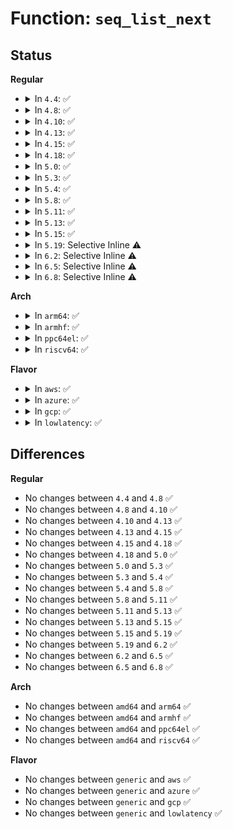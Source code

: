 # Function: <code>seq_list_next</code>

## Status
<b>Regular</b>
<ul>
<li>
<details>
<summary>In <code>4.4</code>: ✅</summary>

```c
struct list_head *seq_list_next(void *v, struct list_head *head, loff_t *ppos);
```

**Collision:** Unique Global

**Inline:** No

**Transformation:** False

**Instances:**

```
In fs/seq_file.c (ffffffff81230690)
Location: fs/seq_file.c:822
Inline: False
Direct callers:
  - kernel/module.c:m_next
  - kernel/kprobes.c:kprobe_blacklist_seq_next
  - kernel/trace/ftrace.c:fpid_next
  - kernel/trace/trace_events_trigger.c:trigger_next
  - kernel/trace/trace_kprobe.c:probes_seq_next
  - kernel/trace/trace_uprobe.c:probes_seq_next
  - mm/slab_common.c:slab_next
  - fs/namespace.c:m_next
  - fs/namespace.c:m_start
  - fs/proc/base.c:timers_next
  - fs/proc/proc_tty.c:t_next
  - crypto/proc.c:c_next
  - drivers/pwm/core.c:pwm_seq_next
  - drivers/char/misc.c:misc_seq_next
  - drivers/input/input.c:input_handlers_seq_next
  - drivers/input/input.c:input_devices_seq_next
  - net/core/sock.c:proto_seq_next
```
**Symbols:**

```
ffffffff81230690-ffffffff812306ae: seq_list_next (STB_GLOBAL)
```
</details>
</li>
<li>
<details>
<summary>In <code>4.8</code>: ✅</summary>

```c
struct list_head *seq_list_next(void *v, struct list_head *head, loff_t *ppos);
```

**Collision:** Unique Global

**Inline:** No

**Transformation:** False

**Instances:**

```
In fs/seq_file.c (ffffffff81258d20)
Location: fs/seq_file.c:825
Inline: False
Direct callers:
  - kernel/module.c:m_next
  - kernel/kprobes.c:kprobe_blacklist_seq_next
  - kernel/trace/trace_events_trigger.c:trigger_next
  - kernel/trace/trace_kprobe.c:probes_seq_next
  - kernel/trace/trace_uprobe.c:probes_seq_next
  - mm/slab_common.c:slab_next
  - fs/namespace.c:m_next
  - fs/namespace.c:m_start
  - fs/proc/base.c:timers_next
  - fs/proc/proc_tty.c:t_next
  - crypto/proc.c:c_next
  - drivers/pwm/core.c:pwm_seq_next
  - drivers/char/misc.c:misc_seq_next
  - drivers/input/input.c:input_handlers_seq_next
  - drivers/input/input.c:input_devices_seq_next
  - net/core/sock.c:proto_seq_next
```
**Symbols:**

```
ffffffff81258d20-ffffffff81258d3e: seq_list_next (STB_GLOBAL)
```
</details>
</li>
<li>
<details>
<summary>In <code>4.10</code>: ✅</summary>

```c
struct list_head *seq_list_next(void *v, struct list_head *head, loff_t *ppos);
```

**Collision:** Unique Global

**Inline:** No

**Transformation:** False

**Instances:**

```
In fs/seq_file.c (ffffffff8126c1d0)
Location: fs/seq_file.c:863
Inline: False
Direct callers:
  - kernel/module.c:m_next
  - kernel/kprobes.c:kprobe_blacklist_seq_next
  - kernel/trace/trace_events_trigger.c:trigger_next
  - kernel/trace/trace_kprobe.c:probes_seq_next
  - kernel/trace/trace_uprobe.c:probes_seq_next
  - mm/slab_common.c:slab_next
  - mm/vmalloc.c:s_next
  - fs/namespace.c:m_next
  - fs/namespace.c:m_start
  - fs/proc/base.c:timers_next
  - fs/proc/proc_tty.c:t_next
  - crypto/proc.c:c_next
  - drivers/pwm/core.c:pwm_seq_next
  - drivers/char/misc.c:misc_seq_next
  - drivers/input/input.c:input_handlers_seq_next
  - drivers/input/input.c:input_devices_seq_next
  - net/core/sock.c:proto_seq_next
```
**Symbols:**

```
ffffffff8126c1d0-ffffffff8126c1ee: seq_list_next (STB_GLOBAL)
```
</details>
</li>
<li>
<details>
<summary>In <code>4.13</code>: ✅</summary>

```c
struct list_head *seq_list_next(void *v, struct list_head *head, loff_t *ppos);
```

**Collision:** Unique Global

**Inline:** No

**Transformation:** False

**Instances:**

```
In fs/seq_file.c (ffffffff812799b0)
Location: fs/seq_file.c:849
Inline: False
Direct callers:
  - kernel/module.c:m_next
  - kernel/kprobes.c:kprobe_blacklist_seq_next
  - kernel/trace/trace_events_trigger.c:trigger_next
  - kernel/trace/trace_kprobe.c:probes_seq_next
  - kernel/trace/trace_uprobe.c:probes_seq_next
  - mm/slab_common.c:memcg_slab_next
  - mm/slab_common.c:slab_next
  - mm/vmalloc.c:s_next
  - fs/namespace.c:m_next
  - fs/namespace.c:m_start
  - fs/proc/base.c:timers_next
  - fs/proc/proc_tty.c:t_next
  - crypto/proc.c:c_next
  - block/blk-mq-debugfs.c:ctx_rq_list_next
  - block/blk-mq-debugfs.c:hctx_dispatch_next
  - block/blk-mq-debugfs.c:queue_requeue_list_next
  - drivers/pwm/core.c:pwm_seq_next
  - drivers/char/misc.c:misc_seq_next
  - drivers/input/input.c:input_handlers_seq_next
  - drivers/input/input.c:input_devices_seq_next
  - net/core/sock.c:proto_seq_next
```
**Symbols:**

```
ffffffff812799b0-ffffffff812799ce: seq_list_next (STB_GLOBAL)
```
</details>
</li>
<li>
<details>
<summary>In <code>4.15</code>: ✅</summary>

```c
struct list_head *seq_list_next(void *v, struct list_head *head, loff_t *ppos);
```

**Collision:** Unique Global

**Inline:** No

**Transformation:** False

**Instances:**

```
In fs/seq_file.c (ffffffff8129c3e0)
Location: fs/seq_file.c:853
Inline: False
Direct callers:
  - kernel/module.c:m_next
  - kernel/kprobes.c:kprobe_blacklist_seq_next
  - kernel/trace/trace_events_trigger.c:trigger_next
  - kernel/trace/trace_kprobe.c:probes_seq_next
  - kernel/trace/trace_uprobe.c:probes_seq_next
  - mm/slab_common.c:memcg_slab_next
  - mm/slab_common.c:slab_next
  - mm/vmalloc.c:s_next
  - fs/namespace.c:m_next
  - fs/namespace.c:m_start
  - fs/proc/base.c:timers_next
  - fs/proc/proc_tty.c:t_next
  - crypto/proc.c:c_next
  - block/blk-mq-debugfs.c:ctx_rq_list_next
  - block/blk-mq-debugfs.c:hctx_dispatch_next
  - block/blk-mq-debugfs.c:queue_requeue_list_next
  - drivers/pwm/core.c:pwm_seq_next
  - drivers/char/misc.c:misc_seq_next
  - drivers/input/input.c:input_handlers_seq_next
  - drivers/input/input.c:input_devices_seq_next
  - net/core/sock.c:proto_seq_next
```
**Symbols:**

```
ffffffff8129c3e0-ffffffff8129c3fe: seq_list_next (STB_GLOBAL)
```
</details>
</li>
<li>
<details>
<summary>In <code>4.18</code>: ✅</summary>

```c
struct list_head *seq_list_next(void *v, struct list_head *head, loff_t *ppos);
```

**Collision:** Unique Global

**Inline:** No

**Transformation:** False

**Instances:**

```
In fs/seq_file.c (ffffffff812c2920)
Location: fs/seq_file.c:917
Inline: False
Direct callers:
  - kernel/module.c:m_next
  - kernel/kprobes.c:kprobe_blacklist_seq_next
  - kernel/trace/trace_events_trigger.c:trigger_next
  - kernel/trace/trace_events_hist.c:synth_events_seq_next
  - kernel/trace/trace_kprobe.c:probes_seq_next
  - kernel/trace/trace_uprobe.c:probes_seq_next
  - mm/slab_common.c:memcg_slab_next
  - mm/slab_common.c:slab_next
  - mm/vmalloc.c:s_next
  - fs/namespace.c:m_next
  - fs/namespace.c:m_start
  - fs/proc/base.c:timers_next
  - fs/proc/proc_tty.c:t_next
  - crypto/proc.c:c_next
  - block/blk-mq-debugfs.c:ctx_rq_list_next
  - block/blk-mq-debugfs.c:hctx_dispatch_next
  - block/blk-mq-debugfs.c:queue_requeue_list_next
  - lib/error-inject.c:ei_seq_next
  - drivers/pwm/core.c:pwm_seq_next
  - drivers/char/misc.c:misc_seq_next
  - drivers/input/input.c:input_handlers_seq_next
  - drivers/input/input.c:input_devices_seq_next
  - net/core/sock.c:proto_seq_next
```
**Symbols:**

```
ffffffff812c2920-ffffffff812c293e: seq_list_next (STB_GLOBAL)
```
</details>
</li>
<li>
<details>
<summary>In <code>5.0</code>: ✅</summary>

```c
struct list_head *seq_list_next(void *v, struct list_head *head, loff_t *ppos);
```

**Collision:** Unique Global

**Inline:** No

**Transformation:** False

**Instances:**

```
In fs/seq_file.c (ffffffff812d7bc0)
Location: fs/seq_file.c:905
Inline: False
Direct callers:
  - kernel/module.c:m_next
  - kernel/kprobes.c:kprobe_blacklist_seq_next
  - kernel/trace/trace_events_trigger.c:trigger_next
  - kernel/trace/trace_dynevent.c:dyn_event_seq_next
  - mm/slab_common.c:memcg_slab_next
  - mm/slab_common.c:slab_next
  - mm/vmalloc.c:s_next
  - fs/namespace.c:m_next
  - fs/namespace.c:m_start
  - fs/proc/base.c:timers_next
  - fs/proc/proc_tty.c:t_next
  - crypto/proc.c:c_next
  - block/mq-deadline.c:deadline_dispatch_next
  - block/mq-deadline.c:deadline_write_fifo_next
  - block/mq-deadline.c:deadline_read_fifo_next
  - block/blk-mq-debugfs.c:ctx_poll_rq_list_next
  - block/blk-mq-debugfs.c:ctx_read_rq_list_next
  - block/blk-mq-debugfs.c:ctx_default_rq_list_next
  - block/blk-mq-debugfs.c:hctx_dispatch_next
  - block/blk-mq-debugfs.c:queue_requeue_list_next
  - lib/error-inject.c:ei_seq_next
  - drivers/pwm/core.c:pwm_seq_next
  - drivers/char/misc.c:misc_seq_next
  - drivers/input/input.c:input_handlers_seq_next
  - drivers/input/input.c:input_devices_seq_next
  - net/core/sock.c:proto_seq_next
```
**Symbols:**

```
ffffffff812d7bc0-ffffffff812d7bde: seq_list_next (STB_GLOBAL)
```
</details>
</li>
<li>
<details>
<summary>In <code>5.3</code>: ✅</summary>

```c
struct list_head *seq_list_next(void *v, struct list_head *head, loff_t *ppos);
```

**Collision:** Unique Global

**Inline:** No

**Transformation:** False

**Instances:**

```
In fs/seq_file.c (ffffffff812f60d0)
Location: fs/seq_file.c:917
Inline: False
Direct callers:
  - kernel/module.c:m_next
  - kernel/kprobes.c:kprobe_blacklist_seq_next
  - kernel/trace/trace.c:tracing_err_log_seq_next
  - kernel/trace/trace_events_trigger.c:trigger_next
  - kernel/trace/trace_dynevent.c:dyn_event_seq_next
  - mm/slab_common.c:memcg_slab_next
  - mm/slab_common.c:slab_next
  - mm/vmalloc.c:s_next
  - fs/namespace.c:m_next
  - fs/namespace.c:m_start
  - fs/proc/base.c:timers_next
  - fs/proc/proc_tty.c:t_next
  - crypto/proc.c:c_next
  - block/mq-deadline.c:deadline_dispatch_next
  - block/mq-deadline.c:deadline_write_fifo_next
  - block/mq-deadline.c:deadline_read_fifo_next
  - block/blk-mq-debugfs.c:ctx_poll_rq_list_next
  - block/blk-mq-debugfs.c:ctx_read_rq_list_next
  - block/blk-mq-debugfs.c:ctx_default_rq_list_next
  - block/blk-mq-debugfs.c:hctx_dispatch_next
  - block/blk-mq-debugfs.c:queue_requeue_list_next
  - lib/error-inject.c:ei_seq_next
  - drivers/pwm/core.c:pwm_seq_next
  - drivers/char/misc.c:misc_seq_next
  - drivers/input/input.c:input_handlers_seq_next
  - drivers/input/input.c:input_devices_seq_next
  - net/core/sock.c:proto_seq_next
```
**Symbols:**

```
ffffffff812f60d0-ffffffff812f60ee: seq_list_next (STB_GLOBAL)
```
</details>
</li>
<li>
<details>
<summary>In <code>5.4</code>: ✅</summary>

```c
struct list_head *seq_list_next(void *v, struct list_head *head, loff_t *ppos);
```

**Collision:** Unique Global

**Inline:** No

**Transformation:** False

**Instances:**

```
In fs/seq_file.c (ffffffff81307ca0)
Location: fs/seq_file.c:917
Inline: False
Direct callers:
  - kernel/module.c:m_next
  - kernel/kprobes.c:kprobe_blacklist_seq_next
  - kernel/trace/trace.c:tracing_err_log_seq_next
  - kernel/trace/trace_events_trigger.c:trigger_next
  - kernel/trace/trace_dynevent.c:dyn_event_seq_next
  - mm/slab_common.c:memcg_slab_next
  - mm/slab_common.c:slab_next
  - mm/vmalloc.c:s_next
  - fs/namespace.c:m_next
  - fs/namespace.c:m_start
  - fs/proc/base.c:timers_next
  - fs/proc/proc_tty.c:t_next
  - crypto/proc.c:c_next
  - block/mq-deadline.c:deadline_dispatch_next
  - block/mq-deadline.c:deadline_write_fifo_next
  - block/mq-deadline.c:deadline_read_fifo_next
  - block/blk-mq-debugfs.c:ctx_poll_rq_list_next
  - block/blk-mq-debugfs.c:ctx_read_rq_list_next
  - block/blk-mq-debugfs.c:ctx_default_rq_list_next
  - block/blk-mq-debugfs.c:hctx_dispatch_next
  - block/blk-mq-debugfs.c:queue_requeue_list_next
  - lib/error-inject.c:ei_seq_next
  - drivers/pwm/core.c:pwm_seq_next
  - drivers/char/misc.c:misc_seq_next
  - drivers/input/input.c:input_handlers_seq_next
  - drivers/input/input.c:input_devices_seq_next
  - net/core/sock.c:proto_seq_next
```
**Symbols:**

```
ffffffff81307ca0-ffffffff81307cbe: seq_list_next (STB_GLOBAL)
```
</details>
</li>
<li>
<details>
<summary>In <code>5.8</code>: ✅</summary>

```c
struct list_head *seq_list_next(void *v, struct list_head *head, loff_t *ppos);
```

**Collision:** Unique Global

**Inline:** No

**Transformation:** False

**Instances:**

```
In fs/seq_file.c (ffffffff81341160)
Location: fs/seq_file.c:893
Inline: False
Direct callers:
  - kernel/module.c:m_next
  - kernel/kprobes.c:kprobe_blacklist_seq_next
  - kernel/trace/trace.c:tracing_err_log_seq_next
  - kernel/trace/trace_events_trigger.c:trigger_next
  - kernel/trace/trace_dynevent.c:dyn_event_seq_next
  - mm/slab_common.c:memcg_slab_next
  - mm/slab_common.c:slab_next
  - mm/vmalloc.c:s_next
  - fs/proc/base.c:timers_next
  - fs/proc/proc_tty.c:t_next
  - crypto/proc.c:c_next
  - block/mq-deadline.c:deadline_dispatch_next
  - block/mq-deadline.c:deadline_write_fifo_next
  - block/mq-deadline.c:deadline_read_fifo_next
  - block/blk-mq-debugfs.c:ctx_poll_rq_list_next
  - block/blk-mq-debugfs.c:ctx_read_rq_list_next
  - block/blk-mq-debugfs.c:ctx_default_rq_list_next
  - block/blk-mq-debugfs.c:hctx_dispatch_next
  - block/blk-mq-debugfs.c:queue_requeue_list_next
  - lib/error-inject.c:ei_seq_next
  - drivers/pwm/core.c:pwm_seq_next
  - drivers/char/misc.c:misc_seq_next
  - drivers/input/input.c:input_handlers_seq_next
  - drivers/input/input.c:input_devices_seq_next
  - net/core/sock.c:proto_seq_next
```
**Symbols:**

```
ffffffff81341160-ffffffff8134117e: seq_list_next (STB_GLOBAL)
```
</details>
</li>
<li>
<details>
<summary>In <code>5.11</code>: ✅</summary>

```c
struct list_head *seq_list_next(void *v, struct list_head *head, loff_t *ppos);
```

**Collision:** Unique Global

**Inline:** No

**Transformation:** False

**Instances:**

```
In fs/seq_file.c (ffffffff8134d1f0)
Location: fs/seq_file.c:909
Inline: False
Direct callers:
  - kernel/module.c:m_next
  - kernel/kprobes.c:kprobe_blacklist_seq_next
  - kernel/trace/trace.c:tracing_err_log_seq_next
  - kernel/trace/trace_events_trigger.c:trigger_next
  - kernel/trace/trace_dynevent.c:dyn_event_seq_next
  - mm/slab_common.c:slab_next
  - mm/vmalloc.c:s_next
  - fs/proc/base.c:timers_next
  - fs/proc/proc_tty.c:t_next
  - crypto/proc.c:c_next
  - block/mq-deadline.c:deadline_dispatch_next
  - block/mq-deadline.c:deadline_write_fifo_next
  - block/mq-deadline.c:deadline_read_fifo_next
  - block/blk-mq-debugfs.c:ctx_poll_rq_list_next
  - block/blk-mq-debugfs.c:ctx_read_rq_list_next
  - block/blk-mq-debugfs.c:ctx_default_rq_list_next
  - block/blk-mq-debugfs.c:hctx_dispatch_next
  - block/blk-mq-debugfs.c:queue_requeue_list_next
  - lib/error-inject.c:ei_seq_next
  - drivers/pwm/core.c:pwm_seq_next
  - drivers/char/misc.c:misc_seq_next
  - drivers/input/input.c:input_handlers_seq_next
  - drivers/input/input.c:input_devices_seq_next
  - net/core/sock.c:proto_seq_next
```
**Symbols:**

```
ffffffff8134d1f0-ffffffff8134d20e: seq_list_next (STB_GLOBAL)
```
</details>
</li>
<li>
<details>
<summary>In <code>5.13</code>: ✅</summary>

```c
struct list_head *seq_list_next(void *v, struct list_head *head, loff_t *ppos);
```

**Collision:** Unique Global

**Inline:** No

**Transformation:** False

**Instances:**

```
In fs/seq_file.c (ffffffff81353dd0)
Location: fs/seq_file.c:931
Inline: False
Direct callers:
  - kernel/module.c:m_next
  - kernel/kprobes.c:kprobe_blacklist_seq_next
  - kernel/trace/trace.c:tracing_err_log_seq_next
  - kernel/trace/trace_events_trigger.c:trigger_next
  - kernel/trace/trace_dynevent.c:dyn_event_seq_next
  - mm/slab_common.c:slab_next
  - mm/vmalloc.c:s_next
  - fs/proc/base.c:timers_next
  - fs/proc/proc_tty.c:t_next
  - crypto/proc.c:c_next
  - block/mq-deadline.c:deadline_dispatch_next
  - block/mq-deadline.c:deadline_write_fifo_next
  - block/mq-deadline.c:deadline_read_fifo_next
  - block/blk-mq-debugfs.c:ctx_poll_rq_list_next
  - block/blk-mq-debugfs.c:ctx_read_rq_list_next
  - block/blk-mq-debugfs.c:ctx_default_rq_list_next
  - block/blk-mq-debugfs.c:hctx_dispatch_next
  - block/blk-mq-debugfs.c:queue_requeue_list_next
  - lib/error-inject.c:ei_seq_next
  - drivers/pwm/core.c:pwm_seq_next
  - drivers/char/misc.c:misc_seq_next
  - drivers/input/input.c:input_handlers_seq_next
  - drivers/input/input.c:input_devices_seq_next
  - net/core/sock.c:proto_seq_next
```
**Symbols:**

```
ffffffff81353dd0-ffffffff81353deb: seq_list_next (STB_GLOBAL)
```
</details>
</li>
<li>
<details>
<summary>In <code>5.15</code>: ✅</summary>

```c
struct list_head *seq_list_next(void *v, struct list_head *head, loff_t *ppos);
```

**Collision:** Unique Global

**Inline:** No

**Transformation:** False

**Instances:**

```
In fs/seq_file.c (ffffffff813a2220)
Location: fs/seq_file.c:940
Inline: False
Direct callers:
  - kernel/module.c:m_next
  - kernel/kprobes.c:kprobe_blacklist_seq_next
  - kernel/trace/trace.c:tracing_err_log_seq_next
  - kernel/trace/trace_events_trigger.c:trigger_next
  - kernel/trace/trace_dynevent.c:dyn_event_seq_next
  - mm/slab_common.c:slab_next
  - mm/vmalloc.c:s_next
  - fs/proc/base.c:timers_next
  - fs/proc/proc_tty.c:t_next
  - crypto/proc.c:c_next
  - block/mq-deadline.c:deadline_dispatch2_next
  - block/mq-deadline.c:deadline_dispatch1_next
  - block/mq-deadline.c:deadline_dispatch0_next
  - block/mq-deadline.c:deadline_write2_fifo_next
  - block/mq-deadline.c:deadline_read2_fifo_next
  - block/mq-deadline.c:deadline_write1_fifo_next
  - block/mq-deadline.c:deadline_read1_fifo_next
  - block/mq-deadline.c:deadline_write0_fifo_next
  - block/mq-deadline.c:deadline_read0_fifo_next
  - block/blk-mq-debugfs.c:ctx_poll_rq_list_next
  - block/blk-mq-debugfs.c:ctx_read_rq_list_next
  - block/blk-mq-debugfs.c:ctx_default_rq_list_next
  - block/blk-mq-debugfs.c:hctx_dispatch_next
  - block/blk-mq-debugfs.c:queue_requeue_list_next
  - lib/error-inject.c:ei_seq_next
  - drivers/pwm/core.c:pwm_seq_next
  - drivers/char/misc.c:misc_seq_next
  - drivers/input/input.c:input_handlers_seq_next
  - drivers/input/input.c:input_devices_seq_next
  - net/core/sock.c:proto_seq_next
```
**Symbols:**

```
ffffffff813a2220-ffffffff813a223b: seq_list_next (STB_GLOBAL)
```
</details>
</li>
<li>
<details>
<summary>In <code>5.19</code>: Selective Inline ⚠️</summary>

```c
struct list_head *seq_list_next(void *v, struct list_head *head, loff_t *ppos);
```

**Collision:** Unique Global

**Inline:** Selective

**Transformation:** False

**Instances:**

```
In fs/seq_file.c (ffffffff81425d20)
Location: fs/seq_file.c:924
Inline: True
Direct callers:
  - kernel/module/procfs.c:m_next
  - kernel/kprobes.c:kprobe_blacklist_seq_next
  - kernel/trace/trace.c:tracing_err_log_seq_next
  - kernel/trace/trace_events_trigger.c:trigger_next
  - kernel/trace/trace_dynevent.c:dyn_event_seq_next
  - mm/slab_common.c:slab_next
  - mm/vmalloc.c:s_next
  - fs/proc/base.c:timers_next
  - fs/proc/proc_tty.c:t_next
  - crypto/proc.c:c_next
  - block/mq-deadline.c:deadline_dispatch2_next
  - block/mq-deadline.c:deadline_dispatch1_next
  - block/mq-deadline.c:deadline_dispatch0_next
  - block/mq-deadline.c:deadline_write2_fifo_next
  - block/mq-deadline.c:deadline_read2_fifo_next
  - block/mq-deadline.c:deadline_write1_fifo_next
  - block/mq-deadline.c:deadline_read1_fifo_next
  - block/mq-deadline.c:deadline_write0_fifo_next
  - block/mq-deadline.c:deadline_read0_fifo_next
  - block/blk-mq-debugfs.c:ctx_poll_rq_list_next
  - block/blk-mq-debugfs.c:ctx_read_rq_list_next
  - block/blk-mq-debugfs.c:ctx_default_rq_list_next
  - block/blk-mq-debugfs.c:hctx_dispatch_next
  - block/blk-mq-debugfs.c:queue_requeue_list_next
  - lib/error-inject.c:ei_seq_next
  - drivers/pwm/core.c:pwm_seq_next
  - drivers/char/misc.c:misc_seq_next
  - drivers/input/input.c:input_handlers_seq_next
  - drivers/input/input.c:input_devices_seq_next
  - net/core/sock.c:proto_seq_next
```
**Symbols:**

```
ffffffff81425d20-ffffffff81425d45: seq_list_next (STB_GLOBAL)
```
</details>
</li>
<li>
<details>
<summary>In <code>6.2</code>: Selective Inline ⚠️</summary>

```c
struct list_head *seq_list_next(void *v, struct list_head *head, loff_t *ppos);
```

**Collision:** Unique Global

**Inline:** Selective

**Transformation:** False

**Instances:**

```
In fs/seq_file.c (ffffffff814b2590)
Location: fs/seq_file.c:924
Inline: True
Direct callers:
  - kernel/module/procfs.c:m_next
  - kernel/kprobes.c:kprobe_blacklist_seq_next
  - kernel/trace/trace.c:tracing_err_log_seq_next
  - kernel/trace/trace_events_trigger.c:trigger_next
  - kernel/trace/trace_dynevent.c:dyn_event_seq_next
  - kernel/trace/rv/rv.c:available_monitors_next
  - kernel/trace/rv/rv_reactors.c:reactors_next
  - mm/slab_common.c:slab_next
  - mm/vmalloc.c:s_next
  - fs/proc/base.c:timers_next
  - fs/proc/proc_tty.c:t_next
  - crypto/proc.c:c_next
  - block/mq-deadline.c:deadline_dispatch2_next
  - block/mq-deadline.c:deadline_dispatch1_next
  - block/mq-deadline.c:deadline_dispatch0_next
  - block/mq-deadline.c:deadline_write2_fifo_next
  - block/mq-deadline.c:deadline_read2_fifo_next
  - block/mq-deadline.c:deadline_write1_fifo_next
  - block/mq-deadline.c:deadline_read1_fifo_next
  - block/mq-deadline.c:deadline_write0_fifo_next
  - block/mq-deadline.c:deadline_read0_fifo_next
  - block/blk-mq-debugfs.c:ctx_poll_rq_list_next
  - block/blk-mq-debugfs.c:ctx_read_rq_list_next
  - block/blk-mq-debugfs.c:ctx_default_rq_list_next
  - block/blk-mq-debugfs.c:hctx_dispatch_next
  - block/blk-mq-debugfs.c:queue_requeue_list_next
  - lib/error-inject.c:ei_seq_next
  - drivers/pwm/core.c:pwm_seq_next
  - drivers/char/misc.c:misc_seq_next
  - drivers/input/input.c:input_handlers_seq_next
  - drivers/input/input.c:input_devices_seq_next
  - net/core/sock.c:proto_seq_next
```
**Symbols:**

```
ffffffff814b2590-ffffffff814b25b5: seq_list_next (STB_GLOBAL)
```
</details>
</li>
<li>
<details>
<summary>In <code>6.5</code>: Selective Inline ⚠️</summary>

```c
struct list_head *seq_list_next(void *v, struct list_head *head, loff_t *ppos);
```

**Collision:** Unique Global

**Inline:** Selective

**Transformation:** False

**Instances:**

```
In fs/seq_file.c (ffffffff814e75e0)
Location: fs/seq_file.c:924
Inline: True
Direct callers:
  - kernel/module/procfs.c:m_next
  - kernel/kprobes.c:kprobe_blacklist_seq_next
  - kernel/trace/trace.c:tracing_err_log_seq_next
  - kernel/trace/trace_events_trigger.c:trigger_next
  - kernel/trace/trace_dynevent.c:dyn_event_seq_next
  - kernel/trace/rv/rv.c:available_monitors_next
  - kernel/trace/rv/rv_reactors.c:reactors_next
  - mm/slab_common.c:slab_next
  - mm/vmalloc.c:s_next
  - fs/proc/base.c:timers_next
  - fs/proc/proc_tty.c:t_next
  - crypto/proc.c:c_next
  - block/mq-deadline.c:deadline_dispatch2_next
  - block/mq-deadline.c:deadline_dispatch1_next
  - block/mq-deadline.c:deadline_dispatch0_next
  - block/mq-deadline.c:deadline_write2_fifo_next
  - block/mq-deadline.c:deadline_read2_fifo_next
  - block/mq-deadline.c:deadline_write1_fifo_next
  - block/mq-deadline.c:deadline_read1_fifo_next
  - block/mq-deadline.c:deadline_write0_fifo_next
  - block/mq-deadline.c:deadline_read0_fifo_next
  - block/blk-mq-debugfs.c:ctx_poll_rq_list_next
  - block/blk-mq-debugfs.c:ctx_read_rq_list_next
  - block/blk-mq-debugfs.c:ctx_default_rq_list_next
  - block/blk-mq-debugfs.c:hctx_dispatch_next
  - block/blk-mq-debugfs.c:queue_requeue_list_next
  - lib/error-inject.c:ei_seq_next
  - drivers/pwm/core.c:pwm_seq_next
  - drivers/char/misc.c:misc_seq_next
  - drivers/input/input.c:input_handlers_seq_next
  - drivers/input/input.c:input_devices_seq_next
  - net/core/sock.c:proto_seq_next
```
**Symbols:**

```
ffffffff814e75e0-ffffffff814e7605: seq_list_next (STB_GLOBAL)
```
</details>
</li>
<li>
<details>
<summary>In <code>6.8</code>: Selective Inline ⚠️</summary>

```c
struct list_head *seq_list_next(void *v, struct list_head *head, loff_t *ppos);
```

**Collision:** Unique Global

**Inline:** Selective

**Transformation:** False

**Instances:**

```
In fs/seq_file.c (ffffffff8151b470)
Location: fs/seq_file.c:924
Inline: True
Direct callers:
  - kernel/module/procfs.c:m_next
  - kernel/kprobes.c:kprobe_blacklist_seq_next
  - kernel/trace/trace.c:tracing_err_log_seq_next
  - kernel/trace/trace_events_trigger.c:trigger_next
  - kernel/trace/trace_dynevent.c:dyn_event_seq_next
  - kernel/trace/rv/rv.c:available_monitors_next
  - kernel/trace/rv/rv_reactors.c:reactors_next
  - mm/slab_common.c:slab_next
  - mm/vmalloc.c:s_next
  - fs/proc/base.c:timers_next
  - fs/proc/proc_tty.c:t_next
  - crypto/proc.c:c_next
  - block/mq-deadline.c:deadline_dispatch2_next
  - block/mq-deadline.c:deadline_dispatch1_next
  - block/mq-deadline.c:deadline_dispatch0_next
  - block/mq-deadline.c:deadline_write2_fifo_next
  - block/mq-deadline.c:deadline_read2_fifo_next
  - block/mq-deadline.c:deadline_write1_fifo_next
  - block/mq-deadline.c:deadline_read1_fifo_next
  - block/mq-deadline.c:deadline_write0_fifo_next
  - block/mq-deadline.c:deadline_read0_fifo_next
  - block/blk-mq-debugfs.c:ctx_poll_rq_list_next
  - block/blk-mq-debugfs.c:ctx_read_rq_list_next
  - block/blk-mq-debugfs.c:ctx_default_rq_list_next
  - block/blk-mq-debugfs.c:hctx_dispatch_next
  - block/blk-mq-debugfs.c:queue_requeue_list_next
  - lib/error-inject.c:ei_seq_next
  - drivers/char/misc.c:misc_seq_next
  - drivers/input/input.c:input_handlers_seq_next
  - drivers/input/input.c:input_devices_seq_next
  - drivers/md/md.c:md_seq_next
  - net/core/sock.c:proto_seq_next
```
**Symbols:**

```
ffffffff8151b470-ffffffff8151b495: seq_list_next (STB_GLOBAL)
```
</details>
</li>
</ul>
<b>Arch</b>
<ul>
<li>
<details>
<summary>In <code>arm64</code>: ✅</summary>

```c
struct list_head *seq_list_next(void *v, struct list_head *head, loff_t *ppos);
```

**Collision:** Unique Global

**Inline:** No

**Transformation:** False

**Instances:**

```
In fs/seq_file.c (ffff8000103bb678)
Location: fs/seq_file.c:917
Inline: False
Direct callers:
  - kernel/module.c:m_next
  - kernel/kprobes.c:kprobe_blacklist_seq_next
  - kernel/trace/trace.c:tracing_err_log_seq_next
  - kernel/trace/trace_events_trigger.c:trigger_next
  - kernel/trace/trace_dynevent.c:dyn_event_seq_next
  - mm/slab_common.c:memcg_slab_next
  - mm/slab_common.c:slab_next
  - mm/vmalloc.c:s_next
  - fs/namespace.c:m_next
  - fs/namespace.c:m_start
  - fs/proc/base.c:timers_next
  - fs/proc/proc_tty.c:t_next
  - crypto/proc.c:c_next
  - block/mq-deadline.c:deadline_dispatch_next
  - block/mq-deadline.c:deadline_write_fifo_next
  - block/mq-deadline.c:deadline_read_fifo_next
  - block/blk-mq-debugfs.c:ctx_poll_rq_list_next
  - block/blk-mq-debugfs.c:ctx_read_rq_list_next
  - block/blk-mq-debugfs.c:ctx_default_rq_list_next
  - block/blk-mq-debugfs.c:hctx_dispatch_next
  - block/blk-mq-debugfs.c:queue_requeue_list_next
  - lib/error-inject.c:ei_seq_next
  - drivers/pwm/core.c:pwm_seq_next
  - drivers/char/misc.c:misc_seq_next
  - drivers/input/input.c:input_handlers_seq_next
  - drivers/input/input.c:input_devices_seq_next
  - net/core/sock.c:proto_seq_next
```
**Symbols:**

```
ffff8000103bb678-ffff8000103bb6c4: seq_list_next (STB_GLOBAL)
```
</details>
</li>
<li>
<details>
<summary>In <code>armhf</code>: ✅</summary>

```c
struct list_head *seq_list_next(void *v, struct list_head *head, loff_t *ppos);
```

**Collision:** Unique Global

**Inline:** No

**Transformation:** False

**Instances:**

```
In fs/seq_file.c (c0598ee4)
Location: fs/seq_file.c:917
Inline: False
Direct callers:
  - kernel/module.c:m_next
  - kernel/kprobes.c:kprobe_blacklist_seq_next
  - kernel/trace/trace.c:tracing_err_log_seq_next
  - kernel/trace/trace_dynevent.c:dyn_event_seq_next
  - mm/slab_common.c:memcg_slab_next
  - mm/slab_common.c:slab_next
  - mm/vmalloc.c:s_next
  - fs/namespace.c:m_next
  - fs/namespace.c:m_start
  - fs/proc/base.c:timers_next
  - fs/proc/proc_tty.c:t_next
  - crypto/proc.c:c_next
  - block/mq-deadline.c:deadline_dispatch_next
  - block/mq-deadline.c:deadline_write_fifo_next
  - block/mq-deadline.c:deadline_read_fifo_next
  - block/blk-mq-debugfs.c:ctx_poll_rq_list_next
  - block/blk-mq-debugfs.c:ctx_read_rq_list_next
  - block/blk-mq-debugfs.c:ctx_default_rq_list_next
  - block/blk-mq-debugfs.c:hctx_dispatch_next
  - block/blk-mq-debugfs.c:queue_requeue_list_next
  - drivers/pwm/core.c:pwm_seq_next
  - drivers/pci/controller/pci-tegra.c:tegra_pcie_ports_seq_next
  - drivers/char/misc.c:misc_seq_next
  - drivers/input/input.c:input_handlers_seq_next
  - drivers/input/input.c:input_devices_seq_next
  - net/core/sock.c:proto_seq_next
```
**Symbols:**

```
c0598ee4-c0598f1c: seq_list_next (STB_GLOBAL)
```
</details>
</li>
<li>
<details>
<summary>In <code>ppc64el</code>: ✅</summary>

```c
struct list_head *seq_list_next(void *v, struct list_head *head, loff_t *ppos);
```

**Collision:** Unique Global

**Inline:** No

**Transformation:** False

**Instances:**

```
In fs/seq_file.c (c0000000004b8b00)
Location: fs/seq_file.c:917
Inline: False
Direct callers:
  - kernel/module.c:m_next
  - kernel/kprobes.c:kprobe_blacklist_seq_next
  - kernel/trace/trace.c:tracing_err_log_seq_next
  - kernel/trace/trace_events_trigger.c:trigger_next
  - kernel/trace/trace_dynevent.c:dyn_event_seq_next
  - mm/slab_common.c:memcg_slab_next
  - mm/slab_common.c:slab_next
  - mm/vmalloc.c:s_next
  - fs/namespace.c:m_next
  - fs/namespace.c:m_start
  - fs/proc/base.c:timers_next
  - fs/proc/proc_tty.c:t_next
  - crypto/proc.c:c_next
  - block/mq-deadline.c:deadline_dispatch_next
  - block/mq-deadline.c:deadline_write_fifo_next
  - block/mq-deadline.c:deadline_read_fifo_next
  - block/blk-mq-debugfs.c:ctx_poll_rq_list_next
  - block/blk-mq-debugfs.c:ctx_read_rq_list_next
  - block/blk-mq-debugfs.c:ctx_default_rq_list_next
  - block/blk-mq-debugfs.c:hctx_dispatch_next
  - block/blk-mq-debugfs.c:queue_requeue_list_next
  - lib/error-inject.c:ei_seq_next
  - drivers/pwm/core.c:pwm_seq_next
  - drivers/char/misc.c:misc_seq_next
  - drivers/input/input.c:input_handlers_seq_next
  - drivers/input/input.c:input_devices_seq_next
  - net/core/sock.c:proto_seq_next
```
**Symbols:**

```
c0000000004b8b00-c0000000004b8b2c: seq_list_next (STB_GLOBAL)
```
</details>
</li>
<li>
<details>
<summary>In <code>riscv64</code>: ✅</summary>

```c
struct list_head *seq_list_next(void *v, struct list_head *head, loff_t *ppos);
```

**Collision:** Unique Global

**Inline:** No

**Transformation:** False

**Instances:**

```
In fs/seq_file.c (ffffffe00027d206)
Location: fs/seq_file.c:917
Inline: False
Direct callers:
  - kernel/module.c:m_next
  - kernel/trace/trace.c:tracing_err_log_seq_next
  - kernel/trace/trace_events_trigger.c:trigger_next
  - mm/slab_common.c:memcg_slab_next
  - mm/slab_common.c:slab_next
  - mm/vmalloc.c:s_next
  - fs/namespace.c:m_next
  - fs/namespace.c:m_start
  - fs/proc/base.c:timers_next
  - fs/proc/proc_tty.c:t_next
  - crypto/proc.c:c_next
  - block/mq-deadline.c:deadline_dispatch_next
  - block/mq-deadline.c:deadline_write_fifo_next
  - block/mq-deadline.c:deadline_read_fifo_next
  - block/blk-mq-debugfs.c:ctx_poll_rq_list_next
  - block/blk-mq-debugfs.c:ctx_read_rq_list_next
  - block/blk-mq-debugfs.c:ctx_default_rq_list_next
  - block/blk-mq-debugfs.c:hctx_dispatch_next
  - block/blk-mq-debugfs.c:queue_requeue_list_next
  - drivers/pwm/core.c:pwm_seq_next
  - drivers/char/misc.c:misc_seq_next
  - drivers/input/input.c:input_handlers_seq_next
  - drivers/input/input.c:input_devices_seq_next
  - net/core/sock.c:proto_seq_next
```
**Symbols:**

```
ffffffe00027d206-ffffffe00027d250: seq_list_next (STB_GLOBAL)
```
</details>
</li>
</ul>
<b>Flavor</b>
<ul>
<li>
<details>
<summary>In <code>aws</code>: ✅</summary>

```c
struct list_head *seq_list_next(void *v, struct list_head *head, loff_t *ppos);
```

**Collision:** Unique Global

**Inline:** No

**Transformation:** False

**Instances:**

```
In fs/seq_file.c (ffffffff81300280)
Location: fs/seq_file.c:917
Inline: False
Direct callers:
  - kernel/module.c:m_next
  - kernel/kprobes.c:kprobe_blacklist_seq_next
  - kernel/trace/trace.c:tracing_err_log_seq_next
  - kernel/trace/trace_events_trigger.c:trigger_next
  - kernel/trace/trace_dynevent.c:dyn_event_seq_next
  - mm/slab_common.c:memcg_slab_next
  - mm/slab_common.c:slab_next
  - mm/vmalloc.c:s_next
  - fs/namespace.c:m_next
  - fs/namespace.c:m_start
  - fs/proc/base.c:timers_next
  - fs/proc/proc_tty.c:t_next
  - crypto/proc.c:c_next
  - block/mq-deadline.c:deadline_dispatch_next
  - block/mq-deadline.c:deadline_write_fifo_next
  - block/mq-deadline.c:deadline_read_fifo_next
  - block/blk-mq-debugfs.c:ctx_poll_rq_list_next
  - block/blk-mq-debugfs.c:ctx_read_rq_list_next
  - block/blk-mq-debugfs.c:ctx_default_rq_list_next
  - block/blk-mq-debugfs.c:hctx_dispatch_next
  - block/blk-mq-debugfs.c:queue_requeue_list_next
  - lib/error-inject.c:ei_seq_next
  - drivers/pwm/core.c:pwm_seq_next
  - drivers/char/misc.c:misc_seq_next
  - drivers/input/input.c:input_handlers_seq_next
  - drivers/input/input.c:input_devices_seq_next
  - net/core/sock.c:proto_seq_next
```
**Symbols:**

```
ffffffff81300280-ffffffff8130029e: seq_list_next (STB_GLOBAL)
```
</details>
</li>
<li>
<details>
<summary>In <code>azure</code>: ✅</summary>

```c
struct list_head *seq_list_next(void *v, struct list_head *head, loff_t *ppos);
```

**Collision:** Unique Global

**Inline:** No

**Transformation:** False

**Instances:**

```
In fs/seq_file.c (ffffffff812f0ea0)
Location: fs/seq_file.c:917
Inline: False
Direct callers:
  - kernel/module.c:m_next
  - kernel/kprobes.c:kprobe_blacklist_seq_next
  - kernel/trace/trace.c:tracing_err_log_seq_next
  - kernel/trace/trace_events_trigger.c:trigger_next
  - kernel/trace/trace_dynevent.c:dyn_event_seq_next
  - mm/slab_common.c:memcg_slab_next
  - mm/slab_common.c:slab_next
  - mm/vmalloc.c:s_next
  - fs/namespace.c:m_next
  - fs/namespace.c:m_start
  - fs/proc/base.c:timers_next
  - fs/proc/proc_tty.c:t_next
  - crypto/proc.c:c_next
  - block/mq-deadline.c:deadline_dispatch_next
  - block/mq-deadline.c:deadline_write_fifo_next
  - block/mq-deadline.c:deadline_read_fifo_next
  - block/blk-mq-debugfs.c:ctx_poll_rq_list_next
  - block/blk-mq-debugfs.c:ctx_read_rq_list_next
  - block/blk-mq-debugfs.c:ctx_default_rq_list_next
  - block/blk-mq-debugfs.c:hctx_dispatch_next
  - block/blk-mq-debugfs.c:queue_requeue_list_next
  - lib/error-inject.c:ei_seq_next
  - drivers/char/misc.c:misc_seq_next
  - drivers/input/input.c:input_handlers_seq_next
  - drivers/input/input.c:input_devices_seq_next
  - net/core/sock.c:proto_seq_next
```
**Symbols:**

```
ffffffff812f0ea0-ffffffff812f0ebe: seq_list_next (STB_GLOBAL)
```
</details>
</li>
<li>
<details>
<summary>In <code>gcp</code>: ✅</summary>

```c
struct list_head *seq_list_next(void *v, struct list_head *head, loff_t *ppos);
```

**Collision:** Unique Global

**Inline:** No

**Transformation:** False

**Instances:**

```
In fs/seq_file.c (ffffffff812fe070)
Location: fs/seq_file.c:917
Inline: False
Direct callers:
  - kernel/module.c:m_next
  - kernel/kprobes.c:kprobe_blacklist_seq_next
  - kernel/trace/trace.c:tracing_err_log_seq_next
  - kernel/trace/trace_events_trigger.c:trigger_next
  - kernel/trace/trace_dynevent.c:dyn_event_seq_next
  - mm/slab_common.c:memcg_slab_next
  - mm/slab_common.c:slab_next
  - mm/vmalloc.c:s_next
  - fs/namespace.c:m_next
  - fs/namespace.c:m_start
  - fs/proc/base.c:timers_next
  - fs/proc/proc_tty.c:t_next
  - crypto/proc.c:c_next
  - block/mq-deadline.c:deadline_dispatch_next
  - block/mq-deadline.c:deadline_write_fifo_next
  - block/mq-deadline.c:deadline_read_fifo_next
  - block/blk-mq-debugfs.c:ctx_poll_rq_list_next
  - block/blk-mq-debugfs.c:ctx_read_rq_list_next
  - block/blk-mq-debugfs.c:ctx_default_rq_list_next
  - block/blk-mq-debugfs.c:hctx_dispatch_next
  - block/blk-mq-debugfs.c:queue_requeue_list_next
  - lib/error-inject.c:ei_seq_next
  - drivers/pwm/core.c:pwm_seq_next
  - drivers/char/misc.c:misc_seq_next
  - drivers/input/input.c:input_handlers_seq_next
  - drivers/input/input.c:input_devices_seq_next
  - net/core/sock.c:proto_seq_next
```
**Symbols:**

```
ffffffff812fe070-ffffffff812fe08e: seq_list_next (STB_GLOBAL)
```
</details>
</li>
<li>
<details>
<summary>In <code>lowlatency</code>: ✅</summary>

```c
struct list_head *seq_list_next(void *v, struct list_head *head, loff_t *ppos);
```

**Collision:** Unique Global

**Inline:** No

**Transformation:** False

**Instances:**

```
In fs/seq_file.c (ffffffff8130f3b0)
Location: fs/seq_file.c:917
Inline: False
Direct callers:
  - kernel/module.c:m_next
  - kernel/kprobes.c:kprobe_blacklist_seq_next
  - kernel/trace/trace.c:tracing_err_log_seq_next
  - kernel/trace/trace_events_trigger.c:trigger_next
  - kernel/trace/trace_dynevent.c:dyn_event_seq_next
  - mm/slab_common.c:memcg_slab_next
  - mm/slab_common.c:slab_next
  - mm/vmalloc.c:s_next
  - fs/namespace.c:m_next
  - fs/namespace.c:m_start
  - fs/proc/base.c:timers_next
  - fs/proc/proc_tty.c:t_next
  - crypto/proc.c:c_next
  - block/mq-deadline.c:deadline_dispatch_next
  - block/mq-deadline.c:deadline_write_fifo_next
  - block/mq-deadline.c:deadline_read_fifo_next
  - block/blk-mq-debugfs.c:ctx_poll_rq_list_next
  - block/blk-mq-debugfs.c:ctx_read_rq_list_next
  - block/blk-mq-debugfs.c:ctx_default_rq_list_next
  - block/blk-mq-debugfs.c:hctx_dispatch_next
  - block/blk-mq-debugfs.c:queue_requeue_list_next
  - lib/error-inject.c:ei_seq_next
  - drivers/pwm/core.c:pwm_seq_next
  - drivers/char/misc.c:misc_seq_next
  - drivers/input/input.c:input_handlers_seq_next
  - drivers/input/input.c:input_devices_seq_next
  - net/core/sock.c:proto_seq_next
```
**Symbols:**

```
ffffffff8130f3b0-ffffffff8130f3ce: seq_list_next (STB_GLOBAL)
```
</details>
</li>
</ul>

## Differences
<b>Regular</b>
<ul>
<li>
No changes between <code>4.4</code> and <code>4.8</code> ✅
</li>
<li>
No changes between <code>4.8</code> and <code>4.10</code> ✅
</li>
<li>
No changes between <code>4.10</code> and <code>4.13</code> ✅
</li>
<li>
No changes between <code>4.13</code> and <code>4.15</code> ✅
</li>
<li>
No changes between <code>4.15</code> and <code>4.18</code> ✅
</li>
<li>
No changes between <code>4.18</code> and <code>5.0</code> ✅
</li>
<li>
No changes between <code>5.0</code> and <code>5.3</code> ✅
</li>
<li>
No changes between <code>5.3</code> and <code>5.4</code> ✅
</li>
<li>
No changes between <code>5.4</code> and <code>5.8</code> ✅
</li>
<li>
No changes between <code>5.8</code> and <code>5.11</code> ✅
</li>
<li>
No changes between <code>5.11</code> and <code>5.13</code> ✅
</li>
<li>
No changes between <code>5.13</code> and <code>5.15</code> ✅
</li>
<li>
No changes between <code>5.15</code> and <code>5.19</code> ✅
</li>
<li>
No changes between <code>5.19</code> and <code>6.2</code> ✅
</li>
<li>
No changes between <code>6.2</code> and <code>6.5</code> ✅
</li>
<li>
No changes between <code>6.5</code> and <code>6.8</code> ✅
</li>
</ul>
<b>Arch</b>
<ul>
<li>
No changes between <code>amd64</code> and <code>arm64</code> ✅
</li>
<li>
No changes between <code>amd64</code> and <code>armhf</code> ✅
</li>
<li>
No changes between <code>amd64</code> and <code>ppc64el</code> ✅
</li>
<li>
No changes between <code>amd64</code> and <code>riscv64</code> ✅
</li>
</ul>
<b>Flavor</b>
<ul>
<li>
No changes between <code>generic</code> and <code>aws</code> ✅
</li>
<li>
No changes between <code>generic</code> and <code>azure</code> ✅
</li>
<li>
No changes between <code>generic</code> and <code>gcp</code> ✅
</li>
<li>
No changes between <code>generic</code> and <code>lowlatency</code> ✅
</li>
</ul>
